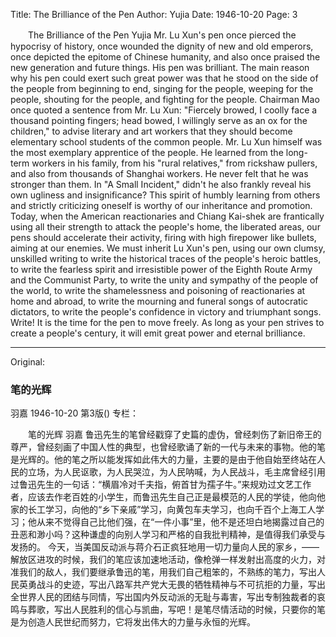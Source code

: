 Title: The Brilliance of the Pen
Author: Yujia
Date: 1946-10-20
Page: 3

　　The Brilliance of the Pen
    Yujia
    Mr. Lu Xun's pen once pierced the hypocrisy of history, once wounded the dignity of new and old emperors, once depicted the epitome of Chinese humanity, and also once praised the new generation and future things. His pen was brilliant. The main reason why his pen could exert such great power was that he stood on the side of the people from beginning to end, singing for the people, weeping for the people, shouting for the people, and fighting for the people. Chairman Mao once quoted a sentence from Mr. Lu Xun: "Fiercely browed, I coolly face a thousand pointing fingers; head bowed, I willingly serve as an ox for the children," to advise literary and art workers that they should become elementary school students of the common people. Mr. Lu Xun himself was the most exemplary apprentice of the people. He learned from the long-term workers in his family, from his "rural relatives," from rickshaw pullers, and also from thousands of Shanghai workers. He never felt that he was stronger than them. In "A Small Incident," didn't he also frankly reveal his own ugliness and insignificance? This spirit of humbly learning from others and strictly criticizing oneself is worthy of our inheritance and promotion.
    Today, when the American reactionaries and Chiang Kai-shek are frantically using all their strength to attack the people's home, the liberated areas, our pens should accelerate their activity, firing with high firepower like bullets, aiming at our enemies. We must inherit Lu Xun's pen, using our own clumsy, unskilled writing to write the historical traces of the people's heroic battles, to write the fearless spirit and irresistible power of the Eighth Route Army and the Communist Party, to write the unity and sympathy of the people of the world, to write the shamelessness and poisoning of reactionaries at home and abroad, to write the mourning and funeral songs of autocratic dictators, to write the people's confidence in victory and triumphant songs. Write! It is the time for the pen to move freely. As long as your pen strives to create a people's century, it will emit great power and eternal brilliance.



<hr /> 

Original: 


### 笔的光辉
羽嘉
1946-10-20
第3版()
专栏：

　　笔的光辉
    羽嘉
    鲁迅先生的笔曾经戳穿了史篇的虚伪，曾经刺伤了新旧帝王的尊严，曾经刻画了中国人性的典型，也曾经歌诵了新的一代与未来的事物。他的笔是光辉的。他的笔之所以能发挥如此伟大的力量，主要的是由于他自始至终站在人民的立场，为人民讴歌，为人民哭泣，为人民呐喊，为人民战斗，毛主席曾经引用过鲁迅先生的一句话：“横眉冷对千夫指，俯首甘为孺子牛。”来规劝过文艺工作者，应该去作老百姓的小学生，而鲁迅先生自己正是最模范的人民的学徒，他向他家的长工学习，向他的“乡下亲戚”学习，向黄包车夫学习，也向千百个上海工人学习；他从来不觉得自己比他们强，在“一件小事”里，他不是还坦白地揭露过自己的丑恶和渺小吗？这种谦虚的向别人学习和严格的自我批判精神，是值得我们承受与发扬的。
    今天，当美国反动派与蒋介石正疯狂地用一切力量向人民的家乡，——解放区进攻的时候，我们的笔应该加速地活动，像枪弹一样发射出高度的火力，对准我们的敌人，我们要继承鲁迅的笔，用我们自己粗笨的，不熟练的笔力，写出人民英勇战斗的史迹，写出八路军共产党大无畏的牺牲精神与不可抗拒的力量，写出全世界人民的团结与同情，写出国内外反动派的无耻与毒害，写出专制独裁者的哀鸣与葬歌，写出人民胜利的信心与凯曲，写吧！是笔尽情活动的时候，只要你的笔是为创造人民世纪而努力，它将发出伟大的力量与永恒的光辉。
